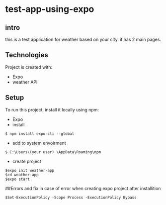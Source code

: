 # test-app-using-expo



## intro 
this is a test application for weather based on your city. 
it has 2 main pages. 

## Technologies
Project is created with:
* Expo
* weather API

## Setup
To run this project, install it locally using npm:
* Expo 
* install 
```
$ npm install expo-cli --global
```
* add to system envoirment 
```
$ C:\Users\(your user) \AppData\Roaming\npm
```
* create project 
```
$expo init weather-app
$cd weather-app
$expo start 
```



##Errors and fix 
in case of error when creating expo project after installition 
```
$Set-ExecutionPolicy -Scope Process -ExecutionPolicy Bypass
```
